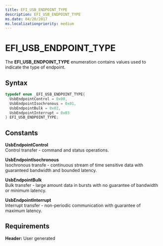 ```yaml
---
title: EFI_USB_ENDPOINT_TYPE
description: EFI_USB_ENDPOINT_TYPE
ms.date: 04/20/2017
ms.localizationpriority: medium
---
```


# EFI\_USB\_ENDPOINT\_TYPE


The **EFI\_USB\_ENDPOINT\_TYPE** enumeration contains values used to indicate the type of endpoint.

## Syntax


```cpp
typedef enum _EFI_USB_ENDPOINT_TYPE{
  UsbEndpointControl = 0x00,
  UsbEndpointIsochronous = 0x01,
  UsbEndpointBulk = 0x02,
  UsbEndpointInterrupt = 0x03
} EFI_USB_ENDPOINT_TYPE;
```

## Constants


<a href="" id="usbendpointcontrol"></a>**UsbEndpointControl**  
Control transfer - command and status operations.

<a href="" id="usbendpointisochronous"></a>**UsbEndpointIsochronous**  
Isochronous transfe - continuous stream of time sensitive data with guaranteed bandwidth and bounded latency.

<a href="" id="usbendpointbulk"></a>**UsbEndpointBulk**  
Bulk transfer - large amount data in bursts with no guarantee of bandwidth or minimum latency.

<a href="" id="usbendpointinterrupt"></a>**UsbEndpointInterrupt**  
Interrupt transfer - non-periodic communication with guarantee of maximum latency.

## Requirements


**Header:** User generated

 

 




